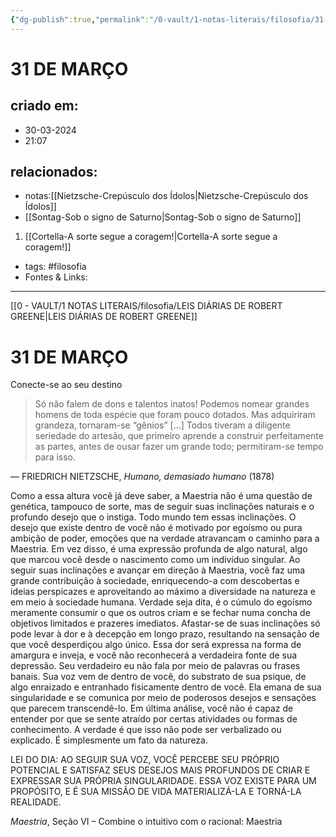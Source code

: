 ```yaml
---
{"dg-publish":true,"permalink":"/0-vault/1-notas-literais/filosofia/31-de-marco/","tags":["filosofia"],"dgHomeLink":true,"dgShowLocalGraph":true,"dgShowFileTree":true,"dgEnableSearch":true}
---
```


# 31 DE MARÇO

## criado em: 
- 30-03-2024
- 21:07
## relacionados:
- notas:[[Nietzsche-Crepúsculo dos Ídolos\|Nietzsche-Crepúsculo dos Ídolos]]
- [[Sontag-Sob o signo de Saturno\|Sontag-Sob o signo de Saturno]]
1. [[Cortella-A sorte segue a coragem!\|Cortella-A sorte segue a coragem!]]
- tags: #filosofia 
- Fontes & Links: 
---
[[0 - VAULT/1 NOTAS LITERAIS/filosofia/LEIS DIÁRIAS DE ROBERT GREENE\|LEIS DIÁRIAS DE ROBERT GREENE]]

# 31 DE MARÇO

Conecte-se ao seu destino

>  Só não falem de dons e talentos inatos! Podemos nomear grandes homens de toda espécie que foram pouco dotados. Mas adquiriram grandeza, tornaram-se “gênios” [...] Todos tiveram a diligente seriedade do artesão, que primeiro aprende a construir perfeitamente as partes, antes de ousar fazer um grande todo; permitiram-se tempo para isso.

— FRIEDRICH NIETZSCHE, _Humano, demasiado humano_ (1878)

Como a essa altura você já deve saber, a Maestria não é uma questão de genética, tampouco de sorte, mas de seguir suas inclinações naturais e o profundo desejo que o instiga. Todo mundo tem essas inclinações. O desejo que existe dentro de você não é motivado por egoísmo ou pura ambição de poder, emoções que na verdade atravancam o caminho para a Maestria. Em vez disso, é uma expressão profunda de algo natural, algo que marcou você desde o nascimento como um indivíduo singular. Ao seguir suas inclinações e avançar em direção à Maestria, você faz uma grande contribuição à sociedade, enriquecendo-a com descobertas e ideias perspicazes e aproveitando ao máximo a diversidade na natureza e em meio à sociedade humana. Verdade seja dita, é o cúmulo do egoísmo meramente consumir o que os outros criam e se fechar numa concha de objetivos limitados e prazeres imediatos. Afastar-se de suas inclinações só pode levar à dor e à decepção em longo prazo, resultando na sensação de que você desperdiçou algo único. Essa dor será expressa na forma de amargura e inveja, e você não reconhecerá a verdadeira fonte de sua depressão. Seu verdadeiro eu não fala por meio de palavras ou frases banais. Sua voz vem de dentro de você, do substrato de sua psique, de algo enraizado e entranhado fisicamente dentro de você. Ela emana de sua singularidade e se comunica por meio de poderosos desejos e sensações que parecem transcendê-lo. Em última análise, você não é capaz de entender por que se sente atraído por certas atividades ou formas de conhecimento. A verdade é que isso não pode ser verbalizado ou explicado. É simplesmente um fato da natureza.

LEI DO DIA: AO SEGUIR SUA VOZ, VOCÊ PERCEBE SEU PRÓPRIO POTENCIAL E SATISFAZ SEUS DESEJOS MAIS PROFUNDOS DE CRIAR E EXPRESSAR SUA PRÓPRIA SINGULARIDADE. ESSA VOZ EXISTE PARA UM PROPÓSITO, E É SUA MISSÃO DE VIDA MATERIALIZÁ-LA E TORNÁ-LA REALIDADE.

_Maestria_, Seção VI – Combine o intuitivo com o racional: Maestria